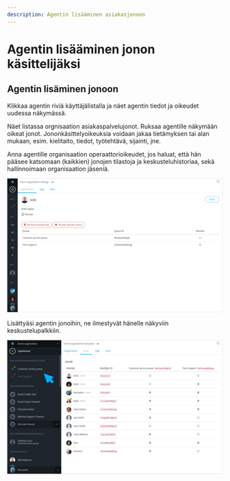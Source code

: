 ```yaml
---
description: Agentin lisääminen asiakasjonoon
---
```


# Agentin lisääminen jonon käsittelijäksi

## Agentin lisäminen jonoon

Klikkaa agentin riviä käyttäjälistalla ja näet agentin tiedot ja oikeudet uudessa näkymässä.

Näet listassa orgnisaation asiakaspalvelujonot. Ruksaa agentille näkymään oikeat jonot. Jononkäsittelyoikeuksia voidaan jakaa tietämyksen tai alan mukaan, esim. kielitaito, tiedot, työtehtävä, sijainti, jne.

Anna agentille organisaation operaattorioikeudet, jos haluat, että hän pääsee katsomaan \(kaikkien\) jonojen tilastoja ja keskusteluhistoriaa, sekä hallinnoimaan organisaation jäseniä.

![](../.gitbook/assets/organization-member.png)

Lisättyäsi agentin jonoihin, ne ilmestyvät hänelle näkyviin keskustelupalkkiin.

![Jonot n&#xE4;kyviss&#xE4; sivupalkissa](../.gitbook/assets/organization-queues-sidebar.png)



